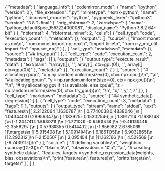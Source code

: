 {
 "metadata": {
  "language_info": {
   "codemirror_mode": {
    "name": "ipython",
    "version": 3
   },
   "file_extension": ".py",
   "mimetype": "text/x-python",
   "name": "python",
   "nbconvert_exporter": "python",
   "pygments_lexer": "ipython3",
   "version": "3.8.2-final"
  },
  "orig_nbformat": 2,
  "kernelspec": {
   "name": "python_defaultSpec_1597224000081",
   "display_name": "Python 3.8.2 64-bit"
  }
 },
 "nbformat": 4,
 "nbformat_minor": 2,
 "cells": [
  {
   "cell_type": "code",
   "execution_count": 1,
   "metadata": {},
   "outputs": [],
   "source": [
    "import mxnet as mx\n",
    "from mxnet import np, npx\n",
    "import time\n",
    "from my_mx_util import *\n",
    "npx.set_np()"
   ]
  },
  {
   "cell_type": "markdown",
   "metadata": {},
   "source": [
    "## try_gpu()"
   ]
  },
  {
   "cell_type": "code",
   "execution_count": 2,
   "metadata": {
    "tags": []
   },
   "outputs": [
    {
     "output_type": "execute_result",
     "data": {
      "text/plain": "(array([]), '    ', array([], ctx=gpu(0)), '    ', array([], ctx=gpu(0)))"
     },
     "metadata": {},
     "execution_count": 2
    }
   ],
   "source": [
    "# allocating cpu\n",
    "x = np.random.uniform(size=(0), ctx= npx.cpu())\n",
    "\n",
    "# allocating gpu\n",
    "y = np.random.uniform(size=(0), ctx= npx.gpu())\n",
    "\n",
    "# try allocating gpu if it is available, else cpu\n",
    "z = np.random.uniform(size=(0), ctx= try_gpu())\n",
    "\n",
    "x,'    ', y,'    ', z"
   ]
  },
  {
   "cell_type": "markdown",
   "metadata": {},
   "source": [
    "## synthetic_data() (regression)"
   ]
  },
  {
   "cell_type": "code",
   "execution_count": 3,
   "metadata": {
    "tags": []
   },
   "outputs": [
    {
     "output_type": "stream",
     "name": "stdout",
     "text": "features\n [[ 2.2122064   1.1630787 ]\n [ 0.7740038   0.4838046 ]\n [ 1.0434403   0.29956347]\n [ 1.1839255   0.15302546]\n [ 1.8917114  -1.1688148 ]\n [-1.2347414   1.5580711 ]\n [-1.771029   -0.5459446 ]\n [-0.45138445 -2.3556297 ]\n [ 0.57938355  0.5414402 ]\n [-1.856082    2.6785066 ]]\ntargets\n [[ 5.915408 ]\n [ 5.1091404]\n [ 6.1861105]\n [ 6.9032865]\n [12.292312 ]\n [-2.150507 ]\n [ 3.095404 ]\n [11.162766 ]\n [ 4.529569 ]\n [-6.7439113]]\n"
    }
   ],
   "source": [
    "# defining variables\n",
    "weights = np.array([2,-3])\n",
    "bias = 5\n",
    "observations = 10\n",
    "\n",
    "# creating synthetic data\n",
    "features, targets = synthetic_regression_data(weights, bias, observations)\n",
    "print('features\\n', features)\n",
    "print('targets\\n', targets)"
   ]
  }
 ]
}
